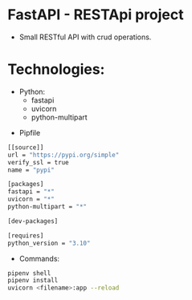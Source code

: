 # FastAPI - RESTApi project
- Small RESTful API with crud operations.

# Technologies:

* Python:
    * fastapi
    * uvicorn 
    * python-multipart

- Pipfile

```bash
[[source]]
url = "https://pypi.org/simple"
verify_ssl = true
name = "pypi"

[packages]
fastapi = "*"
uvicorn = "*"
python-multipart = "*"

[dev-packages]

[requires]
python_version = "3.10"

```
- Commands:

```bash
pipenv shell
pipenv install
uvicorn <filename>:app --reload
```